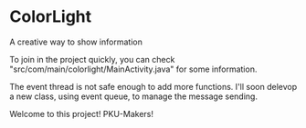 # ColorLight
A creative way to show information

To join in the project quickly, you can check "src/com/main/colorlight/MainActivity.java" for some information.

The event thread is not safe enough to add more functions. I'll soon delevop a new class, using event queue, to manage the message sending.

Welcome to this project! PKU-Makers!
